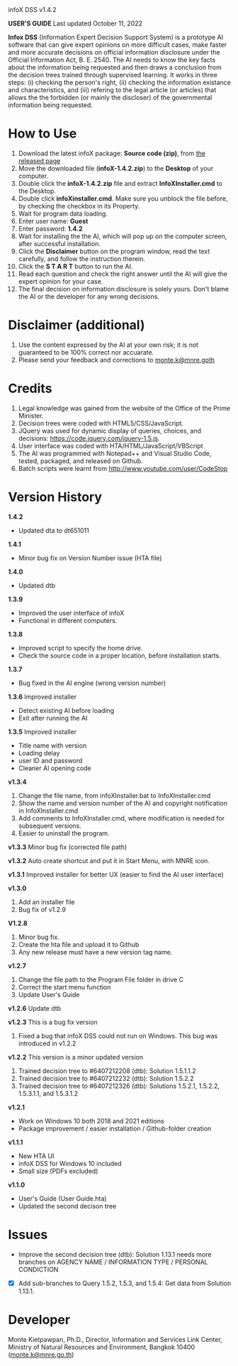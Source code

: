 <div id="g"></div>infoX DSS v1.4.2

**USER'S GUIDE**
Last updated October 11, 2022

**Infox DSS** (Information Expert Decision Support System) is a prototype AI software that can give expert opinions on more difficult cases, make faster and more accurate decisions on official information disclosure under the Official Information Act, B. E. 2540. The AI needs to know the key facts about the information being requested and then draws a conclusion from the decision trees trained through supervised learning. It works in three steps: (i) checking the person's right, (ii) checking the information existance and characteristics, and (iii) refering to the legal article (or articles) that allows the the forbidden (or mainly the discloser) of the governmental information being requested.

# How to Use
1. Download the latest infoX package: **Source code (zip)**, from <a href="https://github.com/Kietpawpan/infoX/releases">the released page</a>
2. Move the downloaded file (**infoX-1.4.2.zip**) to the **Desktop** of your computer.
3. Double click the **infoX-1.4.2.zip** file and extract **InfoXInstaller.cmd** to the Desktop.
4. Double click **infoXinstaller.cmd**. Make sure you unblock the file before, by checking the checkbox in its Property. 
5. Wait for program data loading.
6. Enter user name: **Guest**
7. Enter password: **1.4.2**
8. Wait for installing the the AI, which will pop up on the computer screen, after successful installation. 
9. Click the **Disclaimer** button on the program window, read the text carefully, and follow the instruction therein.
10. Click the **S T A R T** button to run the AI. 
11. Read each question and check the right answer until the AI will give the expert opinion for your case. 
12. The final decision on information disclosure is solely yours. Don't blame the AI or the developer for any wrong decisions.

# Disclaimer (additional)
1. Use the content expressed by the AI at your own risk; it is not guaranteed to be 100% correct nor accuarate.
2. Please send your feedback and corrections to monte.k@mnre.goth

# Credits
1. Legal knowledge was gained from the website of the Office of the Prime Minister.
2. Decision trees were coded with HTML5/CSS/JavaScript. 
3. JQuery was used for dynamic display of queries, choices, and decisions: https://code.jquery.com/jquery-1.5.js. 
4. User interface was coded with HTA/HTML/JavaScript/VBScript
5. The AI was programmed with Notepad++ and Visual Studio Code, tested, packaged, and released on Github.
6. Batch scripts were learnt from http://www.youtube.com/user/CodeStop

# Version History
**1.4.2**
- Updated dta to dt651011

**1.4.1**
- Minor bug fix on Version Number issue (HTA file)

**1.4.0**
- Updated dtb

**1.3.9**
- Improved the user interface of infoX 
- Functional in different computers.
 
**1.3.8**
- Improved script to specify the home drive.
- Check the source code in a proper location, before installation starts.

**1.3.7**
- Bug fixed in the AI engine (wrong version number)

**1.3.6**
Improved installer
- Detect existing AI before loading
- Exit after running the AI
 
**1.3.5**
Improved installer
- Title name with version
- Loading delay
- user ID and password
- Cleaner AI opening code 

**v1.3.4**
1. Change the file name, from infoXInstaller.bat to InfoXInstaller.cmd
2. Show the name and version number of the AI and copyright notification in InfoXInstaller.cmd
3. Add comments to InfoXInstaller.cmd, where modification is needed for subsequent versions.
4. Easier to uninstall the program.

**v1.3.3**
Minor bug fix (corrected file path)

**v1.3.2**
Auto create shortcut and put it in Start Menu, with MNRE icon.

**v1.3.1**
Improved installer for better UX (easier to find the AI user interface)

**v1.3.0**
1. Add an installer file
2. Bug fix of v1.2.9

**V1.2.8**
1. Minor bug fix. 
2. Create the hta file and upload it to Github
3. Any new release must have a new version tag name.

**v1.2.7**
1. Change the file path to the Program File folder in drive C
2. Correct the start menu function
3. Update User's Guide

**v1.2.6**
Update dtb

**v1.2.3**
This is a bug fix version
1. Fixed a bug that infoX DSS could not run on Windows. This bug was introduced in v1.2.2
 
**v1.2.2**
This version is a minor updated version
1. Trained decision tree to #6407212208 (dtb): Solution 1.5.1.1.2
2. Trained decision tree to #6407212232 (dtb): Solution 1.5.2.2
3. Trained decision tree to #6407212326 (dtb): Solutions 1.5.2.1, 1.5.2.2, 1.5.3.1.1, and 1.5.3.1.2

**v1.2.1**
- Work on Windows 10 both 2018 and 2021 editions 
- Package improvement / easier installation / Github-folder creation 

**v1.1.1**
- New HTA UI
- infoX DSS for Windows 10 included
- Small size (PDFs excluded)

**v1.1.0**
- User's Guide (User Guide.hta)
- Updated the second decison tree

# Issues
- Improve the second decision tree (dtb): Solution 1.13.1 needs more branches on AGENCY NAME / INFORMATION TYPE / PERSONAL CONDICTION 
- [x] Add sub-branches to Query 1.5.2, 1.5.3, and 1.5.4: Get data from Solution 1.13.1.

# Developer
Monte Kietpawpan, Ph.D., Director, Information and Services Link Center, Ministry of Natural Resources and Environment, Bangkok 10400 (monte.k@mnre.go.th)

